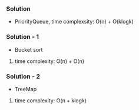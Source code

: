 
### Solution
* PriorityQueue, time complexsity: O(n) + O(klogk)

### Solution - 1

* Bucket sort
 1. time complexity: O(n) + O(n)

### Solution - 2

* TreeMap 
 1. time complexity: O(n + klogk)
